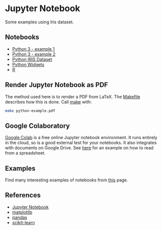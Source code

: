 # Jupyter Notebook

Some examples using Iris dataset.

## Notebooks

* [Python 3 - example 1](./python3-example-1.ipynb)
* [Python 3 - example 2](./python3-example-2.ipynb)
* [Python IRIS Dataset](./python-example.ipynb)
* [Python Widgets](./widgets-example.ipynb)
* [R](./r-example.ipynb)

## Render Jupyter Notebook as PDF

The method used here is to render a PDF from LaTeX. The [Makefile](./Makefile)
describes how this is done. Call [make](https://www.gnu.org/software/make/)
with:

```bash
make python-example.pdf
```

## Google Colaboratory

[Google Colab](https://colab.research.google.com/notebooks/welcome.ipynb) is a
free online Jupyter notebook environment. It runs entirely in the cloud, so is a
good external test for your notebooks. It also integrates with documents on
Google Drive. See [here](https://github.com/burnash/gspread) for an example on
how to read from a spreadsheet.

## Examples

Find many interesting examples of notebooks from
[this](https://github.com/jupyter/jupyter/wiki/A-gallery-of-interesting-Jupyter-Notebooks#pandas-for-data-analysis)
page.

## References

* [Jupyter Notebook](http://jupyter.org/)
* [matplotlib](https://matplotlib.org/)
* [pandas](https://pandas.pydata.org/)
* [scikit-learn](http://scikit-learn.org/)
